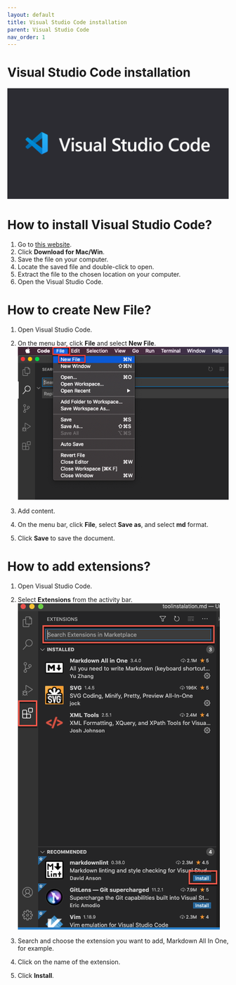 ```yaml
---
layout: default
title: Visual Studio Code installation
parent: Visual Studio Code
nav_order: 1
---
```

Visual Studio Code installation  
=======  

![logo](/assets/images/VSC.png) 

# How to install Visual Studio Code?  


1.	Go to [this website](https://code.visualstudio.com/).   
2.	Click **Download for Mac/Win**.  
3.	Save the file on your computer.  
4.	Locate the saved file and double-click to open.  
5.	Extract the file to the chosen location on your computer.  
6.	Open the Visual Studio Code.  


# How to create New File?

1.	Open Visual Studio Code.
2. On the menu bar, click **File** and select **New File**.  
    ![logo](/assets/images/newfile.png) 

3.	Add content.
4.	On the menu bar, click **File**, select **Save as**, and select **md** format.
5.	Click **Save** to save the document.  



# How to add extensions?

1.	Open Visual Studio Code.
2.	Select **Extensions** from the activity bar.
    ![logo](/assets/images/extentions.png)

3.	Search and choose the extension you want to add, Markdown All In One, for example.
4.	Click on the name of the extension.
5.	Click **Install**.